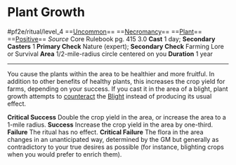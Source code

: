 # Plant Growth
#pf2e/ritual/level_4
==[Uncommon](../../../rules/traits/uncommon.md)== ==[Necromancy](../../../rules/traits/necromancy.md)== ==[Plant](../../../rules/traits/plant.md)== ==[Positive](../../../rules/traits/positive.md)==
*Source* Core Rulebook pg. 415 3.0
**Cast** 1 day; **Secondary Casters** 1
**Primary Check** Nature (expert); **Secondary Check** Farming Lore or Survival
**Area** 1/2-mile-radius circle centered on you
**Duration** 1 year

---
You cause the plants within the area to be healthier and more fruitful. In addition to other benefits of healthy plants, this increases the crop yield for farms, depending on your success. If you cast it in the area of a blight, plant growth attempts to [counteract](../../../Rules/Counteracting.md) the [Blight](Blight.md) instead of producing its usual effect.

**Critical Success** Double the crop yield in the area, or increase the area to a 1-mile radius.
**Success** Increase the crop yield in the area by one-third.
**Failure** The ritual has no effect.
**Critical Failure** The flora in the area changes in an unanticipated way, determined by the GM but generally as contradictory to your true desires as possible (for instance, blighting crops when you would prefer to enrich them).